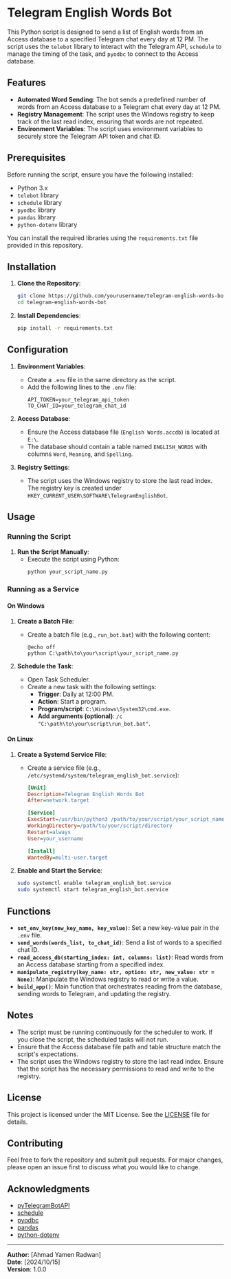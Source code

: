 # Telegram English Words Bot

This Python script is designed to send a list of English words from an Access database to a specified Telegram chat every day at 12 PM. The script uses the `telebot` library to interact with the Telegram API, `schedule` to manage the timing of the task, and `pyodbc` to connect to the Access database.

## Features

- **Automated Word Sending**: The bot sends a predefined number of words from an Access database to a Telegram chat every day at 12 PM.
- **Registry Management**: The script uses the Windows registry to keep track of the last read index, ensuring that words are not repeated.
- **Environment Variables**: The script uses environment variables to securely store the Telegram API token and chat ID.

## Prerequisites

Before running the script, ensure you have the following installed:

- Python 3.x
- `telebot` library
- `schedule` library
- `pyodbc` library
- `pandas` library
- `python-dotenv` library

You can install the required libraries using the `requirements.txt` file provided in this repository.

## Installation

1. **Clone the Repository**:
   ```bash
   git clone https://github.com/yourusername/telegram-english-words-bot.git
   cd telegram-english-words-bot
   ```

2. **Install Dependencies**:
   ```bash
   pip install -r requirements.txt
   ```

## Configuration

1. **Environment Variables**:
   - Create a `.env` file in the same directory as the script.
   - Add the following lines to the `.env` file:
     ```
     API_TOKEN=your_telegram_api_token
     TO_CHAT_ID=your_telegram_chat_id
     ```

2. **Access Database**:
   - Ensure the Access database file (`English Words.accdb`) is located at `E:\`.
   - The database should contain a table named `ENGLISH_WORDS` with columns `Word`, `Meaning`, and `Spelling`.

3. **Registry Settings**:
   - The script uses the Windows registry to store the last read index. The registry key is created under `HKEY_CURRENT_USER\SOFTWARE\TelegramEnglishBot`.

## Usage

### Running the Script

1. **Run the Script Manually**:
   - Execute the script using Python:
     ```bash
     python your_script_name.py
     ```

### Running as a Service

#### On Windows

1. **Create a Batch File**:
   - Create a batch file (e.g., `run_bot.bat`) with the following content:
     ```batch
     @echo off
     python C:\path\to\your\script\your_script_name.py
     ```

2. **Schedule the Task**:
   - Open Task Scheduler.
   - Create a new task with the following settings:
     - **Trigger**: Daily at 12:00 PM.
     - **Action**: Start a program.
     - **Program/script**: `C:\Windows\System32\cmd.exe`.
     - **Add arguments (optional)**: `/c "C:\path\to\your\script\run_bot.bat"`.

#### On Linux

1. **Create a Systemd Service File**:
   - Create a service file (e.g., `/etc/systemd/system/telegram_english_bot.service`):
     ```ini
     [Unit]
     Description=Telegram English Words Bot
     After=network.target

     [Service]
     ExecStart=/usr/bin/python3 /path/to/your/script/your_script_name.py
     WorkingDirectory=/path/to/your/script/directory
     Restart=always
     User=your_username

     [Install]
     WantedBy=multi-user.target
     ```

2. **Enable and Start the Service**:
   ```bash
   sudo systemctl enable telegram_english_bot.service
   sudo systemctl start telegram_english_bot.service
   ```

## Functions

- **`set_env_key(new_key_name, key_value)`**: Set a new key-value pair in the `.env` file.
- **`send_words(words_list, to_chat_id)`**: Send a list of words to a specified chat ID.
- **`read_access_db(starting_index: int, columns: list)`**: Read words from an Access database starting from a specified index.
- **`manipulate_registry(key_name: str, option: str, new_value: str = None)`**: Manipulate the Windows registry to read or write a value.
- **`build_app()`**: Main function that orchestrates reading from the database, sending words to Telegram, and updating the registry.

## Notes

- The script must be running continuously for the scheduler to work. If you close the script, the scheduled tasks will not run.
- Ensure that the Access database file path and table structure match the script's expectations.
- The script uses the Windows registry to store the last read index. Ensure that the script has the necessary permissions to read and write to the registry.

## License

This project is licensed under the MIT License. See the [LICENSE](LICENSE) file for details.

## Contributing

Feel free to fork the repository and submit pull requests. For major changes, please open an issue first to discuss what you would like to change.

## Acknowledgments

- [pyTelegramBotAPI](https://github.com/eternnoir/pyTelegramBotAPI)
- [schedule](https://github.com/dbader/schedule)
- [pyodbc](https://github.com/mkleehammer/pyodbc)
- [pandas](https://pandas.pydata.org/)
- [python-dotenv](https://github.com/theskumar/python-dotenv)

---

**Author**: [Ahmad Yamen Radwan]  
**Date**: [2024/10/15]  
**Version**: 1.0.0